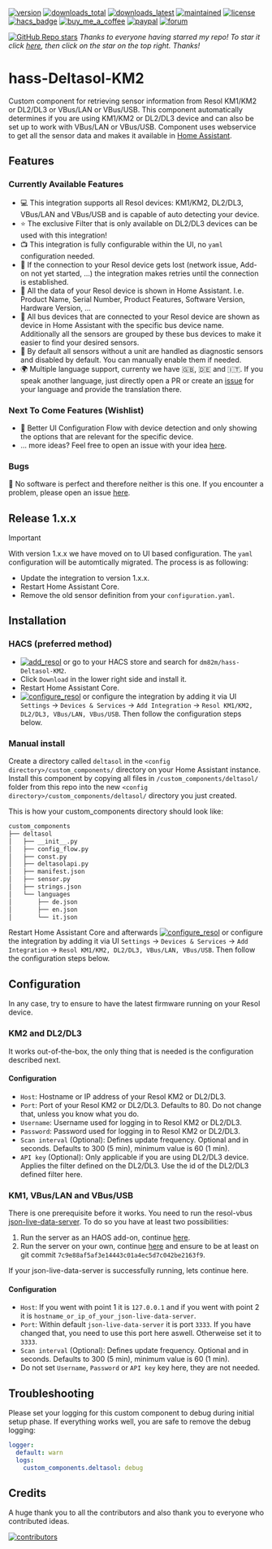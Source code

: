 [![version](https://img.shields.io/github/v/release/dm82m/hass-deltasol-km2?style=for-the-badge)](https://github.com/dm82m/hass-Deltasol-KM2)
[![downloads_total](https://img.shields.io/github/downloads/dm82m/hass-deltasol-km2/total?style=for-the-badge)](https://github.com/dm82m/hass-Deltasol-KM2/releases)
[![downloads_latest](https://img.shields.io/github/downloads/dm82m/hass-deltasol-km2/latest/total?style=for-the-badge)](https://github.com/dm82m/hass-Deltasol-KM2/releases)
[![maintained](https://img.shields.io/maintenance/yes/2025?style=for-the-badge)](https://github.com/dm82m/hass-Deltasol-KM2)
[![license](https://img.shields.io/github/license/dm82m/hass-deltasol-km2.svg?style=for-the-badge)](LICENSE)
[![hacs_badge](https://img.shields.io/badge/HACS-Default-orange.svg?style=for-the-badge)](https://github.com/custom-components/hacs)
[![buy_me_a_coffee](https://img.shields.io/badge/If%20you%20like%20it-Buy%20me%20a%20coffee-yellow.svg?style=for-the-badge)](https://www.buymeacoffee.com/dirkmaucher)
[![paypal](https://img.shields.io/badge/If%20you%20like%20it-PayPal%20Me-blue.svg?style=for-the-badge)](https://paypal.me/dirkmaucher)
[![forum](https://img.shields.io/badge/community-forum-brightgreen.svg?style=for-the-badge)](https://community.home-assistant.io/t/hass-deltasol-km2-resol-km1-km2-dl2-dl3-vbus-lan-vbus-usb/871497)

[![GitHub Repo stars](https://img.shields.io/github/stars/dm82m/hass-deltasol-km2?style=flat)](https://github.com/dm82m/hass-Deltasol-KM2/stargazers) _Thanks to everyone having starred my repo! To star it click [here](https://github.com/dm82m/hass-Deltasol-KM2), then click on the star on the top right. Thanks!_

# hass-Deltasol-KM2

Custom component for retrieving sensor information from Resol KM1/KM2 or DL2/DL3 or VBus/LAN or VBus/USB. This component automatically determines if you are using KM1/KM2 or DL2/DL3 device and can also be set up to work with VBus/LAN or VBus/USB.
Component uses webservice to get all the sensor data and makes it available in [Home Assistant](https://home-assistant.io/).

## Features

### Currently Available Features

- :computer: This integration supports all Resol devices: KM1/KM2, DL2/DL3, VBus/LAN and VBus/USB and is capable of auto detecting your device.
- :star: The exclusive Filter that is only available on DL2/DL3 devices can be used with this integration!
- :tv: This integration is fully configurable within the UI, no `yaml` configuration needed.
- :link: If the connection to your Resol device gets lost (network issue, Add-on not yet started, ...) the integration makes retries until the connection is established.
- :large_blue_diamond: All the data of your Resol device is shown in Home Assistant. I.e. Product Name, Serial Number, Product Features, Software Version, Hardware Version, ...
- :small_blue_diamond: All bus devices that are connected to your Resol device are shown as device in Home Assistant with the specific bus device name. Additionally all the sensors are grouped by these bus devices to make it easier to find your desired sensors.
- :small_orange_diamond: By default all sensors without a unit are handled as diagnostic sensors and disabled by default. You can manually enable them if needed.
- :earth_africa: Multiple language support, currenty we have :uk:, :de: and :it:. If you speak another language, just directly open a PR or create an [issue](https://github.com/dm82m/hass-Deltasol-KM2/issues/new) for your language and provide the translation there.

### Next To Come Features (Wishlist)

- :arrows_counterclockwise: Better UI Configuration Flow with device detection and only showing the options that are relevant for the specific device.
- ... more ideas? Feel free to open an issue with your idea [here](https://github.com/dm82m/hass-Deltasol-KM2/issues/new).

### Bugs

:bug: No software is perfect and therefore neither is this one. If you encounter a problem, please open an issue [here](https://github.com/dm82m/hass-Deltasol-KM2/issues/new).

## Release 1.x.x

> [!IMPORTANT]
>
>With version 1.x.x we have moved on to UI based configuration. The `yaml` configuration will be automtically migrated. The process is as following:
> - Update the integration to version 1.x.x.
> - Restart Home Assistant Core.
> - Remove the old sensor definition from your `configuration.yaml`.

## Installation

### HACS (preferred method)

- [![add_resol](https://img.shields.io/badge/Add%20Integration-Home%20Assistant-blue?style=flat)](https://my.home-assistant.io/redirect/hacs_repository/?owner=dm82m&repository=hass-Deltasol-KM2&category=integration) or go to your HACS store and search for `dm82m/hass-Deltasol-KM2`.
- Click `Download` in the lower right side and install it.
- Restart Home Assistant Core.
- [![configure_resol](https://img.shields.io/badge/Configure%20Integration-Home%20Assistant-blue?style=flat)](https://my.home-assistant.io/redirect/config_flow_start/?domain=deltasol) or configure the integration by adding it via UI `Settings` -> `Devices & Services` -> `Add Integration` -> `Resol KM1/KM2, DL2/DL3, VBus/LAN, VBus/USB`. Then follow the configuration steps below.

### Manual install

Create a directory called `deltasol` in the `<config directory>/custom_components/` directory on your Home Assistant instance. Install this component by copying all files in `/custom_components/deltasol/` folder from this repo into the new `<config directory>/custom_components/deltasol/` directory you just created.

This is how your custom_components directory should look like:

```bash
custom_components
├── deltasol
│   ├── __init__.py
│   ├── config_flow.py
│   ├── const.py
│   ├── deltasolapi.py
│   ├── manifest.json
│   ├── sensor.py
│   ├── strings.json
│   └── languages
│       ├── de.json
│       ├── en.json
│       └── it.json
```

Restart Home Assistant Core and afterwards [![configure_resol](https://img.shields.io/badge/Configure%20Integration-Home%20Assistant-blue?style=flat)](https://my.home-assistant.io/redirect/config_flow_start/?domain=deltasol) or configure the integration by adding it via UI `Settings` -> `Devices & Services` -> `Add Integration` -> `Resol KM1/KM2, DL2/DL3, VBus/LAN, VBus/USB`. Then follow the configuration steps below.

## Configuration

In any case, try to ensure to have the latest firmware running on your Resol device.

### KM2 and DL2/DL3

It works out-of-the-box, the only thing that is needed is the configuration described next.

#### Configuration

- `Host`: Hostname or IP address of your Resol KM2 or DL2/DL3.
- `Port`: Port of your Resol KM2 or DL2/DL3. Defaults to 80. Do not change that, unless you know what you do.
- `Username`: Username used for logging in to Resol KM2 or DL2/DL3.
- `Password`: Password used for logging in to Resol KM2 or DL2/DL3.
- `Scan interval` (Optional): Defines update frequency. Optional and in seconds. Defaults to 300 (5 min), minimum value is 60 (1 min).
- `API key` (Optional):  Only applicable if you are using DL2/DL3 device. Applies the filter defined on the DL2/DL3. Use the id of the DL2/DL3 defined filter here.

### KM1, VBus/LAN and VBus/USB

There is one prerequisite before it works. You need to run the resol-vbus [json-live-data-server](https://github.com/danielwippermann/resol-vbus/tree/master/examples/json-live-data-server). To do so you have at least two possibilities:
1. Run the server as an HAOS add-on, continue [here](https://github.com/dm82m/hassio-addons/tree/main/resol-vbus).
2. Run the server on your own, continue [here](https://github.com/danielwippermann/resol-vbus/tree/master/examples/json-live-data-server) and ensure to be at least on git commit `7c9e88af5af3e14443c01a4ec5d7c042be2163f9`.

If your json-live-data-server is successfully running, lets continue here.

#### Configuration

- `Host`: If you went with point 1 it is `127.0.0.1` and if you went with point 2 it is `hostname_or_ip_of_your_json-live-data-server`.
- `Port`: Within default `json-live-data-server` it is port `3333`. If you have changed that, you need to use this port here aswell. Otherweise set it to `3333`.
- `Scan interval` (Optional): Defines update frequency. Optional and in seconds. Defaults to 300 (5 min), minimum value is 60 (1 min).
- Do not set `Username`, `Password` or `API key` key here, they are not needed.

## Troubleshooting
Please set your logging for this custom component to debug during initial setup phase. If everything works well, you are safe to remove the debug logging:
```yaml
logger:
  default: warn
  logs:
    custom_components.deltasol: debug
```

## Credits

A huge thank you to all the contributors and also thank you to everyone who contributed ideas.

[![contributors](https://contrib.rocks/image?repo=dm82m/hass-Deltasol-KM2)](https://github.com/dm82m/hass-Deltasol-KM2/graphs/contributors)

